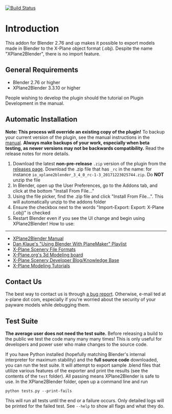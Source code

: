 [![Build Status](https://travis-ci.org/der-On/XPlane2Blender.svg?branch=v3-3)](https://travis-ci.org/der-On/XPlane2Blender)

# Introduction
This addon for Blender 2.76 and up makes it possible to export models made in Blender to the X-Plane object format (.obj). Despite the name "XPlane2Blender", there is no import feature.

## General Requirements
- Blender 2.76 or higher
- XPlane2Blender 3.3.10 or higher

People wishing to develop the plugin should the tutorial on Plugin Development in the manual.

## Automatic Installation
**Note: This process will override an existing copy of the plugin!** To backup your current version of the plugin, see the manual instructions in the [manual](https://der-on.gitbooks.io/xplane2blender-docs/content/v3.4/34_installation.html). **Always make backups of your work, especially when beta testing, as newer versions may not be backwards compatibility.** Read the release notes for more details.

1. Download the latest **non-pre-release** ``.zip`` version of the plugin from the [releases page](https://github.com/der-On/XPlane2Blender/releases). Download the .zip file that has ``_rc`` in the name: for instance ``io_xplane2blender_3_4_0_rc-1-3_20171223025744.zip``. Do **NOT** unzip the file
2. In Blender, open up the User Preferences, go to the Addons tab, and click at the bottom "Install From File..."
3. Using the file picker, find the .zip file and click "Install From File...". This will automatically unzip to the addons folder
4. Ensure the checkbox next to the words "Import-Export: Export: X-Plane (.obj)" is checked
5. Restart Blender even if you see the UI change and begin using XPlane2Blender!
How to use:
-----------
- [XPlane2Blender Manual](https://der-on.gitbooks.io/xplane2blender-docs/content/)
- [Dan Klaue's "Using Blender With PlaneMaker" Playlist](https://www.youtube.com/playlist?list=PLDB0F4B925CF9169C)
- [X-Plane Scenery File Formats](http://developer.x-plane.com/docs/specs/)
- [X-Plane.org's 3d Modeling board](https://forums.x-plane.org/index.php?/forums/forum/45-3d-modeling/)
- [X-Plane Scenery Developer Blog/Knowledge Base](http://developer.x-plane.com/)
- [X-Plane Modeling Tutorials](http://developer.x-plane.com/docs/modeling/)


## Contact Us
The best way to contact us is through [a bug report](https://github.com/der-On/XPlane2Blender/issues). Otherwise, e-mail ted at x-plane dot com, especially if you're worried about the security of your payware models while debugging them.
## Test Suite
**The average user does not need the test suite.** Before releasing a build to the public we test the code many many many times! This is only useful for developers and power user who make changes to the source code.

If you have Python installed (hopefully matching Blender's internal interpreter for maximum stability) and the **full source code** downloaded, you can run the test suite. It will attempt to export sample .blend files that utilize various features of the exporter and print the results (see the contents of the ``test`` folder). All passing means XPlane2Blender is safe to use. In the XPlane2Blender folder, open up a command line and run

``python tests.py --print-fails``

This will run all tests until the end or a failure occurs. Only detailed logs will be printed for the failed test. See ``--help`` to show all flags and what they do.
